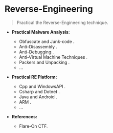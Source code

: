 # Reverse-Engineering

> Practical the Reverse-Engineering technique.

- **Practical Malware Analysis:**

  - Obfuscate and Junk-code .
  - Anti-Disassembly .
  - Anti-Debugging .
  - Anti-Virtual Machine Techniques .
  - Packers and Unpacking .
  - ...

- **Practical RE Platform:**

  - Cpp and WindowsAPI .
  - Csharp and Dotnet .
  - Java and Android .
  - ARM .
  - ...

- **References:**
  - Flare-On CTF.
